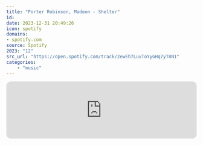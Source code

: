 ```yaml
---
title: "Porter Robinson, Madeon - Shelter"
id: 
date: 2023-12-31 20:49:26
icon: spotify
domains:
- spotify.com
source: Spotify
2023: "12"
src_url: "https://open.spotify.com/track/2ewEh7LuvToYyGHq7yT8N1"
categories:
    - "music"
---
```

<iframe style="border-radius: 12px" width="100%" height="152" title="Spotify Embed: Shelter" frameborder="0" allowfullscreen allow="autoplay; clipboard-write; encrypted-media; fullscreen; picture-in-picture" loading="lazy" src="https://open.spotify.com/embed/track/2ewEh7LuvToYyGHq7yT8N1?utm_source=oembed"></iframe>

